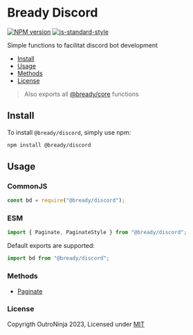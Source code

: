 # Bready Discord
[![NPM version](https://img.shields.io/npm/v/avvio.svg?style=flat)](https://www.npmjs.com/package/@bready/discord)
[![js-standard-style](https://img.shields.io/badge/code%20style-standard-brightgreen.svg?style=flat)](https://standardjs.com/)

Simple functions to facilitat discord bot development

* [Install](#install)
* [Usage](#usage)
* [Methods](#methods)
* [License](#license)

> Also exports all [@bready/core](https://www.npmjs.com/package/@bready/core) functions

<a name="install"></a>
## Install
To install `@bready/discord`, simply use npm:
```bash
npm install @bready/discord
```

<a name="usage"></a>
## Usage
### CommonJS
```js
const bd = require("@bready/discord");
```

### ESM
```js
import { Paginate, PaginateStyle } from "@bready/discord";
```

Default exports are supported:
```js
import bd from "@bready/discord";
```

<a name="methods"></a>
### Methods
- [Paginate](https://github.com/OutroNinja/Bready/blob/main/packages/discord/docs/paginate.md)

<a name="license"></a>
### License
Copyrigth OutroNinja 2023, Licensed under [MIT](https://github.com/OutroNinja/Bready/blob/main/LICENSE)